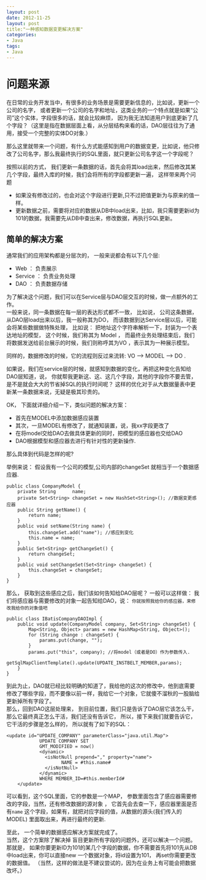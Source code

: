 ```yaml
---
layout: post
date: 2012-11-25 
layout: post
title:"一种感知数据变更解决方案"
categories:
- Java
tags:
- Java
---
```



问题来源
========
 
在日常的业务开发当中，有很多的业务场景是需要更新信息的，比如说，更新一个公司的名字，
或者更新一个公司的名字和地址，这类业务的一个特点就是如果“公司”这个实体，字段很多的话，就会比较麻烦，
因为我无法知道用户到底更新了几个字段？（这里是指在数据层面上看，从分层结构来看的话，DAO层往往为了通用，接受一个完整的实体DO对象.）  

那么这里就带来一个问题，有什么方式能感知到用户的数据变更，比如说，他只修改了公司名字，那么我最终执行的SQL里面，就只更新公司名字这一个字段呢？

按照以前的方式， 我们更新一条数据的话，首先会将其load出来，然后修改其某几个字段，最终入库的时候，我们会将所有的字段都更新一遍， 这样带来两个问题  

- 如果没有修改过的，也会对这个字段进行更新,只不过把值更新为与原来的值一样。
- 更新数据之前，需要将对应的数据从DB中load出来，比如，我只需要更新id为101的数据，我需要先从DB中查出来，修改数据，再执行SQL更新。


简单的解决方案
-------------

通常我们的应用架构都是分层次的， 一般来说都会有以下几个层:  

- Web ： 负责展示 
- Service ： 负责业务处理 
- DAO ： 负责数据存储

为了解决这个问题，我们可以在Service层与DAO层交互的时候，做一点额外的工作。   
一般来说，同一条数据在每一层的表达形式都不一致， 比如说， 公司这条数据， 从DAO层load出来以后，我一般称其为DO， 而该数据到达Service层以后，可能会将某些数据做特殊处理， 比如说： 把地址这个字符串解析一下，封装为一个表达地址的模型， 这个时候，我们称其为 Model ， 而最终业务处理结束后，我们将数据发送给前台展示的时候，我们则称呼其为VO ，表示其为一种展示模型。  

同样的，数据修改的时候，它的流程则反过来流转:  VO --> MODEL --> DO . 

如果说，我们在service层的时候，就感知到数据的变化，再把这种变化告知给DAO层知道，说， 你就帮我更新这、这、这几个字段，其他的字段你不要去管，是不是就会大大的节省掉SQL的执行时间呢？ 这样的优化对于从大数据量表中更新某一条数据来说，无疑是极其珍贵的。

OK， 下面就详细介绍一下，类似问题的解决方案：  

- 首先在MODEL中添加数据感应装置
- 其次，一旦MODEL有修改了，就通知装置，说，我xx字段更改了
- 在将model交给DAO去做具体更新的同时，把模型的感应器也交给DAO
- DAO根据模型和感应器去进行有针对性的更新操作.

那么具体到代码是怎样的呢?  

 举例来说： 假设我有一个公司的模型,公司内部的changeSet 就相当于一个数据感应器.
 

	public class CompanyModel {
	    private String      name; 
	    private Set<String> changeSet = new HashSet<String>(); //数据变更感应器
	    public String getName() {
	        return name;
	    }
	    public void setName(String name) {
	        this.changeSet.add("name"); //感应到变化
	        this.name = name;
	    }
	    public Set<String> getChangeSet() {
	        return changeSet;
	    }
	    public void setChangeSet(Set<String> changeSet) {
	        this.changeSet = changeSet;
	    }
	}

 
那么， 获取到这些感应之后，我们该如何告知给DAO层呢？ 一般可以这样做：
我们将感应器与需要修改的对象一起告知给DAO，说： `你就按照我给你的感应器，来修改我给你的对象值吧`


	public class IBatisCompanyDAOImpl {
	    public void update(CompanyModel company, Set<String> changeSet) {
	        Map<String, Object> params = new HashMap<String, Object>();
	        for (String change : changeSet) {
	            params.put(change, "");
	        }
	        params.put("this", company); //将model（或者是DO）作为参数传入.
	        getSqlMapClientTemplate().update(UPDATE_INSTBELT_MEMBER,params);
	    }
	}


到此为止，DAO就已经比较明确的知道了，我给他的这次的修改中，他到底需要修改了哪些字段，而不要像以前一样，我给它一个对象，它就傻不溜秋的一股脑给更新掉所有字段了。   
那么，回到DAO这层处理来， 到目前位置，我们只是告诉了DAO层它该怎么干， 那么它最终真正怎么干活，我们还没有告诉它， 所以，接下来我们就要告诉它，它干活的步骤是怎么样的， 所以就有了如下的SQL： 

	<update id="UPDATE_COMPANY" parameterClass="java.util.Map">
				UPDATE COMPANY SET 
				GMT_MODIFIED = now()
				<dynamic>
				  <isNotNull prepend="," property="name">            
		              	NAME = #this.name#
		          </isNotNull>
				</dynamic>
				WHERE MEMBER_ID=#this.memberId#
		</update>

 可以看到，这个SQL里面，它的参数是一个MAP， 参数里面包含了感应器需要修改的字段，当然，还有修改数据的源对象 ， 它首先会去查一下，感应器里面是否有`name` 这个字段，如果有，就把对应字段的值，从数据的源头(我们传入的MODEL) 里面取出来，再进行最终的更新.

至此， 一个简单的数据感应解决方案就完成了。  
当然，这个方案除了解决掉 盲目更新所有字段的问题外，还可以解决一个问题。  
那就是， 如果你要更新ID为101的某几个字段的数据，你不需要首先将101先从DB中load出来，你可以直接new 一个数据对象，将id设置为101， 再set你需要更改的数据值。 （当然，这样的做法是不建议尝试的，因为在业务上有可能会把数据改坏。）